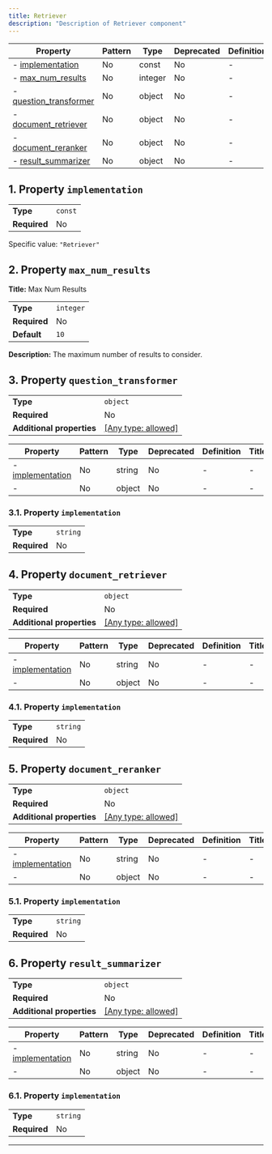 ```yaml
---
title: Retriever
description: "Description of Retriever component"
---
```


| Property                                         | Pattern | Type    | Deprecated | Definition | Title/Description |
| ------------------------------------------------ | ------- | ------- | ---------- | ---------- | ----------------- |
| - [implementation](#implementation )             | No      | const   | No         | -          | -                 |
| - [max_num_results](#max_num_results )           | No      | integer | No         | -          | Max Num Results   |
| - [question_transformer](#question_transformer ) | No      | object  | No         | -          | -                 |
| - [document_retriever](#document_retriever )     | No      | object  | No         | -          | -                 |
| - [document_reranker](#document_reranker )       | No      | object  | No         | -          | -                 |
| - [result_summarizer](#result_summarizer )       | No      | object  | No         | -          | -                 |

## <a name="implementation"></a>1. Property `implementation`

|              |         |
| ------------ | ------- |
| **Type**     | `const` |
| **Required** | No      |

Specific value: `"Retriever"`

## <a name="max_num_results"></a>2. Property `max_num_results`

**Title:** Max Num Results

|              |           |
| ------------ | --------- |
| **Type**     | `integer` |
| **Required** | No        |
| **Default**  | `10`      |

**Description:** The maximum number of results to consider.

## <a name="question_transformer"></a>3. Property `question_transformer`

|                           |                                                                           |
| ------------------------- | ------------------------------------------------------------------------- |
| **Type**                  | `object`                                                                  |
| **Required**              | No                                                                        |
| **Additional properties** | [[Any type: allowed]](# "Additional Properties of any type are allowed.") |

| Property                                                  | Pattern | Type   | Deprecated | Definition | Title/Description |
| --------------------------------------------------------- | ------- | ------ | ---------- | ---------- | ----------------- |
| - [implementation](#question_transformer_implementation ) | No      | string | No         | -          | -                 |
| - [](#question_transformer_additionalProperties )         | No      | object | No         | -          | -                 |

### <a name="question_transformer_implementation"></a>3.1. Property `implementation`

|              |          |
| ------------ | -------- |
| **Type**     | `string` |
| **Required** | No       |

## <a name="document_retriever"></a>4. Property `document_retriever`

|                           |                                                                           |
| ------------------------- | ------------------------------------------------------------------------- |
| **Type**                  | `object`                                                                  |
| **Required**              | No                                                                        |
| **Additional properties** | [[Any type: allowed]](# "Additional Properties of any type are allowed.") |

| Property                                                | Pattern | Type   | Deprecated | Definition | Title/Description |
| ------------------------------------------------------- | ------- | ------ | ---------- | ---------- | ----------------- |
| - [implementation](#document_retriever_implementation ) | No      | string | No         | -          | -                 |
| - [](#document_retriever_additionalProperties )         | No      | object | No         | -          | -                 |

### <a name="document_retriever_implementation"></a>4.1. Property `implementation`

|              |          |
| ------------ | -------- |
| **Type**     | `string` |
| **Required** | No       |

## <a name="document_reranker"></a>5. Property `document_reranker`

|                           |                                                                           |
| ------------------------- | ------------------------------------------------------------------------- |
| **Type**                  | `object`                                                                  |
| **Required**              | No                                                                        |
| **Additional properties** | [[Any type: allowed]](# "Additional Properties of any type are allowed.") |

| Property                                               | Pattern | Type   | Deprecated | Definition | Title/Description |
| ------------------------------------------------------ | ------- | ------ | ---------- | ---------- | ----------------- |
| - [implementation](#document_reranker_implementation ) | No      | string | No         | -          | -                 |
| - [](#document_reranker_additionalProperties )         | No      | object | No         | -          | -                 |

### <a name="document_reranker_implementation"></a>5.1. Property `implementation`

|              |          |
| ------------ | -------- |
| **Type**     | `string` |
| **Required** | No       |

## <a name="result_summarizer"></a>6. Property `result_summarizer`

|                           |                                                                           |
| ------------------------- | ------------------------------------------------------------------------- |
| **Type**                  | `object`                                                                  |
| **Required**              | No                                                                        |
| **Additional properties** | [[Any type: allowed]](# "Additional Properties of any type are allowed.") |

| Property                                               | Pattern | Type   | Deprecated | Definition | Title/Description |
| ------------------------------------------------------ | ------- | ------ | ---------- | ---------- | ----------------- |
| - [implementation](#result_summarizer_implementation ) | No      | string | No         | -          | -                 |
| - [](#result_summarizer_additionalProperties )         | No      | object | No         | -          | -                 |

### <a name="result_summarizer_implementation"></a>6.1. Property `implementation`

|              |          |
| ------------ | -------- |
| **Type**     | `string` |
| **Required** | No       |

----------------------------------------------------------------------------------------------------------------------------
